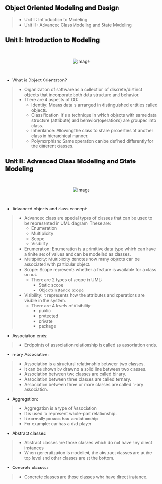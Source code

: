 ## 𝐎𝐛𝐣𝐞𝐜𝐭 𝐎𝐫𝐢𝐞𝐧𝐭𝐞𝐝 𝐌𝐨𝐝𝐞𝐥𝐢𝐧𝐠 𝐚𝐧𝐝 𝐃𝐞𝐬𝐢𝐠𝐧

> - Unit I  : Introduction to Modeling
> - Unit II : Advanced Class Modeling and State Modeling


## 𝐔𝐧𝐢𝐭 𝐈: 𝐈𝐧𝐭𝐫𝐨𝐝𝐮𝐜𝐭𝐢𝐨𝐧 𝐭𝐨 𝐌𝐨𝐝𝐞𝐥𝐢𝐧𝐠

<div align=center>
  <br>

  ![image](https://user-images.githubusercontent.com/68887544/193409982-b9b0e530-fe4d-41d0-8da0-de82320c3866.png)

  <br>
</div>

- What is Object Orientation?
> - Organization of software as a collection of discrete/distinct objects that incorporate both data structure and behavior.
> - There are 4 aspects of OO:
>   - Identity: Means data is arranged in distinguished entities called objects.
>   - Classification: It's a technique in which objects with same data structure (attribute) and behavior(operations) are grouped into class.
>   - Inheritance: Allowing the class to share properties of another class in hierarchical manner.
>   - Polymorphism: Same operation can be defined differently for the different classes.





## 𝐔𝐧𝐢𝐭 𝐈𝐈: 𝐀𝐝𝐯𝐚𝐧𝐜𝐞𝐝 𝐂𝐥𝐚𝐬𝐬 𝐌𝐨𝐝𝐞𝐥𝐢𝐧𝐠 𝐚𝐧𝐝 𝐒𝐭𝐚𝐭𝐞 𝐌𝐨𝐝𝐞𝐥𝐢𝐧𝐠


<div align=center>
  <br>

![image](https://user-images.githubusercontent.com/68887544/193409990-6a82fb38-1285-4563-84c0-f957d3a3402b.png)

  <br>
</div>


- Advanced objects and class concept:
> - Advanced class are special types of classes that can be used to be represented in UML diagram. These are:
>   - Enumeration
>   - Multiplicity
>   - Scope
>   - Visibility
> - Enumeration: Enumeration is a primitive data type which can have a finite set of values and can be modelled as classes.
> - Multiplicity: Multiplicity denotes how many objects can be associated with particular object.
> - Scope: Scope represents whether a feature is available for a class or not.
>   - There are 2 types of scope in UML:
>     - Static scope
>     - Object/Instance scope
> - Visibility: It represents how the attributes and operations are visible in the system.
>   - There are 4 levels of Visibility:
>     - public
>     - protected
>     - private
>     - package


- Association ends:
> - Endpoints of association relationship is called as association ends.

- n-ary Association:
> - Association is a structural relationship between two classes.
> - It can be shown by drawing a solid line between two classes.
> - Association between two classes are called binary.
> - Association between three classes are called ternary.
> - Association between three or more classes are called n-ary association.

- Aggregation:
> - Aggregation is a type of Association
> - It is used to represent whole-part relationship.
> - It normally posses has-a relationship
> - For example: car has a dvd player

- Abstract classes:
> - Abstract classes are those classes which do not have any direct instances.
> - When generalization is modelled, the abstract classes are at the top level and other classes are at the bottom.

- Concrete classes:
> - Concrete classes are those classes who have direct instance.
